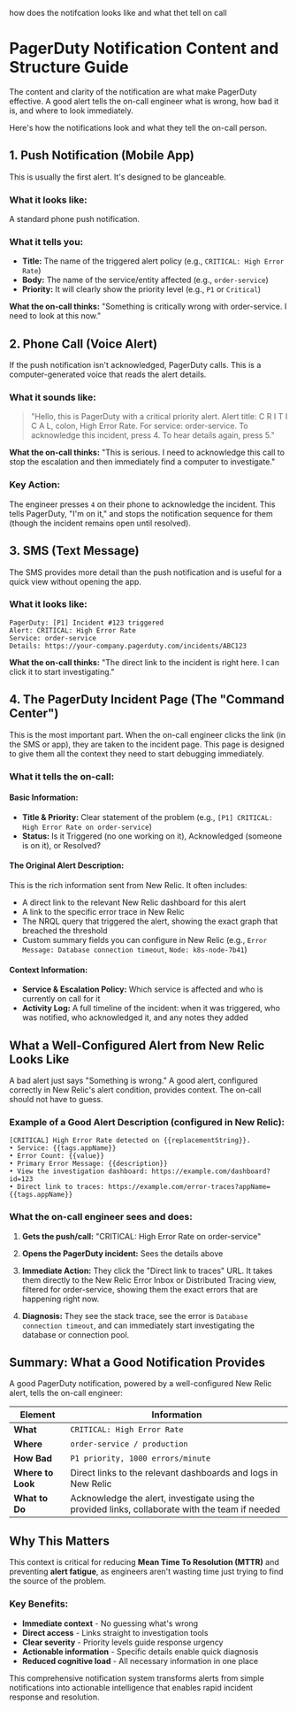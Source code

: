 how does the notifcation looks like and what thet tell on call
# PagerDuty Notification Content and Structure Guide

The content and clarity of the notification are what make PagerDuty effective. A good alert tells the on-call engineer what is wrong, how bad it is, and where to look immediately.

Here's how the notifications look and what they tell the on-call person.

## 1. Push Notification (Mobile App)

This is usually the first alert. It's designed to be glanceable.

### What it looks like:
A standard phone push notification.

### What it tells you:
- **Title:** The name of the triggered alert policy (e.g., `CRITICAL: High Error Rate`)
- **Body:** The name of the service/entity affected (e.g., `order-service`)
- **Priority:** It will clearly show the priority level (e.g., `P1` or `Critical`)

**What the on-call thinks:** "Something is critically wrong with order-service. I need to look at this now."

## 2. Phone Call (Voice Alert)

If the push notification isn't acknowledged, PagerDuty calls. This is a computer-generated voice that reads the alert details.

### What it sounds like:

> "Hello, this is PagerDuty with a critical priority alert. Alert title: C R I T I C A L, colon, High Error Rate. For service: order-service. To acknowledge this incident, press 4. To hear details again, press 5."

**What the on-call thinks:** "This is serious. I need to acknowledge this call to stop the escalation and then immediately find a computer to investigate."

### Key Action:
The engineer presses `4` on their phone to acknowledge the incident. This tells PagerDuty, "I'm on it," and stops the notification sequence for them (though the incident remains open until resolved).

## 3. SMS (Text Message)

The SMS provides more detail than the push notification and is useful for a quick view without opening the app.

### What it looks like:

```text
PagerDuty: [P1] Incident #123 triggered
Alert: CRITICAL: High Error Rate
Service: order-service
Details: https://your-company.pagerduty.com/incidents/ABC123
```

**What the on-call thinks:** "The direct link to the incident is right here. I can click it to start investigating."

## 4. The PagerDuty Incident Page (The "Command Center")

This is the most important part. When the on-call engineer clicks the link (in the SMS or app), they are taken to the incident page. This page is designed to give them all the context they need to start debugging immediately.

### What it tells the on-call:

#### Basic Information:
- **Title & Priority:** Clear statement of the problem (e.g., `[P1] CRITICAL: High Error Rate on order-service`)
- **Status:** Is it Triggered (no one working on it), Acknowledged (someone is on it), or Resolved?

#### The Original Alert Description:
This is the rich information sent from New Relic. It often includes:

- A direct link to the relevant New Relic dashboard for this alert
- A link to the specific error trace in New Relic
- The NRQL query that triggered the alert, showing the exact graph that breached the threshold
- Custom summary fields you can configure in New Relic (e.g., `Error Message: Database connection timeout`, `Node: k8s-node-7b41`)

#### Context Information:
- **Service & Escalation Policy:** Which service is affected and who is currently on call for it
- **Activity Log:** A full timeline of the incident: when it was triggered, who was notified, who acknowledged it, and any notes they added

## What a Well-Configured Alert from New Relic Looks Like

A bad alert just says "Something is wrong." A good alert, configured correctly in New Relic's alert condition, provides context. The on-call should not have to guess.

### Example of a Good Alert Description (configured in New Relic):

```text
[CRITICAL] High Error Rate detected on {{replacementString}}.
• Service: {{tags.appName}}
• Error Count: {{value}}
• Primary Error Message: {{description}}
• View the investigation dashboard: https://example.com/dashboard?id=123
• Direct link to traces: https://example.com/error-traces?appName={{tags.appName}}
```

### What the on-call engineer sees and does:

1. **Gets the push/call:** "CRITICAL: High Error Rate on order-service"

2. **Opens the PagerDuty incident:** Sees the details above

3. **Immediate Action:** They click the "Direct link to traces" URL. It takes them directly to the New Relic Error Inbox or Distributed Tracing view, filtered for order-service, showing them the exact errors that are happening right now.

4. **Diagnosis:** They see the stack trace, see the error is `Database connection timeout`, and can immediately start investigating the database or connection pool.

## Summary: What a Good Notification Provides

A good PagerDuty notification, powered by a well-configured New Relic alert, tells the on-call engineer:

| Element | Information |
|---------|------------|
| **What** | `CRITICAL: High Error Rate` |
| **Where** | `order-service / production` |
| **How Bad** | `P1 priority, 1000 errors/minute` |
| **Where to Look** | Direct links to the relevant dashboards and logs in New Relic |
| **What to Do** | Acknowledge the alert, investigate using the provided links, collaborate with the team if needed |

## Why This Matters

This context is critical for reducing **Mean Time To Resolution (MTTR)** and preventing **alert fatigue**, as engineers aren't wasting time just trying to find the source of the problem.

### Key Benefits:

- **Immediate context** - No guessing what's wrong
- **Direct access** - Links straight to investigation tools  
- **Clear severity** - Priority levels guide response urgency
- **Actionable information** - Specific details enable quick diagnosis
- **Reduced cognitive load** - All necessary information in one place

This comprehensive notification system transforms alerts from simple notifications into actionable intelligence that enables rapid incident response and resolution.